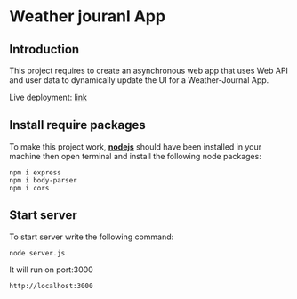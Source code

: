 # **Weather jouranl App**

## **Introduction**
This project requires to create an asynchronous web app that uses Web API and user data to dynamically update the UI for a Weather-Journal App.

Live deployment: [link](https://weather-journal-app-js.herokuapp.com/)

## **Install require packages**
To make this project work, [**nodejs**](https://nodejs.org/en/) should have been installed in your machine then open terminal and install the following node packages:
```
npm i express
npm i body-parser
npm i cors
```

## **Start server**
To start server write the following command:
```
node server.js
```
It will run on port:3000
```
http://localhost:3000
```
